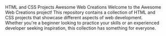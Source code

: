 HTML and CSS Projects 
Awesome Web Creations
Welcome to the Awesome Web Creations project! This repository contains a collection of HTML and CSS projects that showcase different aspects of web development. Whether you're a beginner looking to practice your skills or an experienced developer seeking inspiration, this collection has something for everyone.
